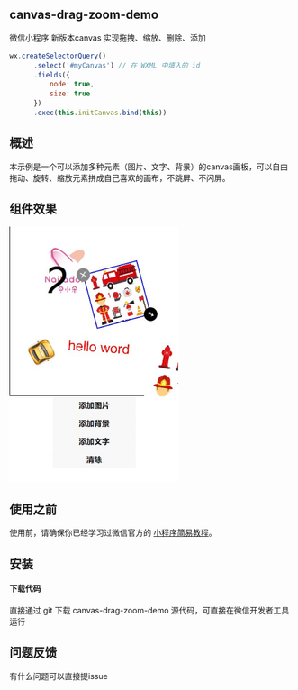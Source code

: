 ## canvas-drag-zoom-demo

微信小程序 新版本canvas 实现拖拽、缩放、删除、添加
```javascript
wx.createSelectorQuery()
      .select('#myCanvas') // 在 WXML 中填入的 id
      .fields({
          node: true,
          size: true
      })
      .exec(this.initCanvas.bind(this))
```
## 概述

本示例是一个可以添加多种元素（图片、文字、背景）的canvas画板，可以自由拖动、旋转、缩放元素拼成自己喜欢的画布，不跳屏、不闪屏。

## 组件效果

<img width="300" src="https://github.com/nhyanjin/canvas-drag-zoom-demo/blob/main/demo.jpg"></img>

## 使用之前

使用前，请确保你已经学习过微信官方的 [小程序简易教程](https://mp.weixin.qq.com/debug/wxadoc/dev/)。

## 安装


#### 下载代码

直接通过 git 下载 canvas-drag-zoom-demo 源代码，可直接在微信开发者工具运行



## 问题反馈

有什么问题可以直接提issue